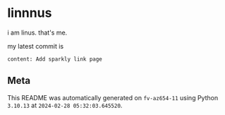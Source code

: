 # linnnus

i am linus. that's me.

my latest commit is

```
content: Add sparkly link page
```

## Meta

This README was automatically generated on `fv-az654-11` using Python
`3.10.13` at `2024-02-28 05:32:03.645520`.
